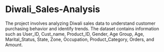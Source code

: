# Diwali_Sales-Analysis
The project involves analyzing Diwali sales data to understand customer purchasing behavior and identify trends. The dataset contains information such as User_ID, Cust_name, Product_ID, Gender, Age Group, Age, Marital_Status, State, Zone, Occupation, Product_Category, Orders, and Amount. 
